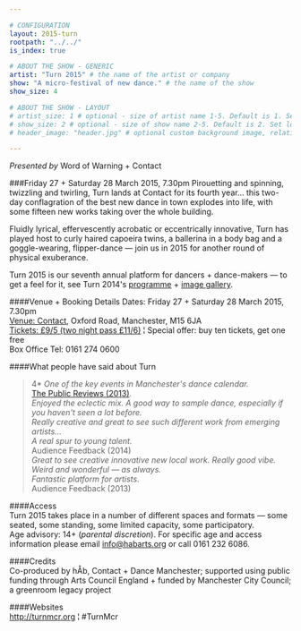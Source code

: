 ```yaml
---

# CONFIGURATION
layout: 2015-turn
rootpath: "../../"
is_index: true

# ABOUT THE SHOW - GENERIC
artist: "Turn 2015" # the name of the artist or company
show: "A micro-festival of new dance." # the name of the show
show_size: 4

# ABOUT THE SHOW - LAYOUT
# artist_size: 1 # optional - size of artist name 1-5. Default is 1. Set longer names to lower values
# show_size: 2 # optional - size of show name 2-5. Default is 2. Set longer names to lower values
# header_image: "header.jpg" # optional custom background image, relative to current page

---
```

*Presented by* Word of Warning + Contact    
         
###Friday 27 + Saturday 28 March 2015, 7.30pm
Pirouetting and spinning, twizzling and twirling, Turn lands at Contact for its fourth year… this two-day conflagration of the best new dance in town explodes into life, with some fifteen new works taking over the whole building.           
                  
Fluidly lyrical, effervescently acrobatic or eccentrically innovative, Turn has played host to curly haired capoeira twins, a ballerina in a body bag and a goggle-wearing, flipper-dance — join us in 2015 for another round of physical exuberance.               
                  
Turn 2015 is our seventh annual platform for dancers + dance-makers — to get a feel for it, see Turn 2014's [programme](/archive/2014-turn) + [image gallery](/galleries/2014-turn).   
                  
####Venue + Booking Details
Dates: Friday 27 + Saturday 28 March 2015, 7.30pm    
[Venue: Contact](http://contactmcr.com/visit/getting-here), Oxford Road, Manchester, M15 6JA    
[Tickets: £9/5 (two night pass £11/6)](http://contactmcr.com/turn) ¦ Special offer: buy ten tickets, get one free    
Box Office Tel: 0161 274 0600                
                  
####What people have said about Turn
>4\* *One of the key events in Manchester's dance calendar.*<br>[The Public Reviews (2013)](http://www.thepublicreviews.com/turn-2013-contact-manchester).         
>*Enjoyed the eclectic mix. A good way to sample dance, especially if you haven't seen a lot before.*<br>*Really creative and great to see such different work from emerging artists…*<br>*A real spur to young talent.*<br>Audience Feedback (2014)            
>*Great to see creative innovative new local work. Really good vibe.*<br>*Weird and wonderful — as always.*<br>*Fantastic platform for artists.*<br>Audience Feedback (2013)             
                  
####Access                 
Turn 2015 takes place in a number of different spaces and formats — some seated, some standing, some limited capacity, some participatory.<br>Age advisory: 14+ (*parental discretion*). For specific age and access information please email info@habarts.org or call 0161 232 6086.               
                          
####Credits         
Co-produced by hÅb, Contact + Dance Manchester; supported using public funding through Arts Council England + funded by Manchester City Council; a greenroom legacy project        
        
####Websites        
<http://turnmcr.org> ¦ #TurnMcr
